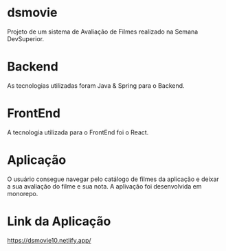 # dsmovie

Projeto de um sistema de Avaliação de Filmes realizado na Semana DevSuperior.

# Backend
As tecnologias utilizadas foram Java & Spring para o Backend.
# FrontEnd

A tecnologia utilizada para o FrontEnd foi o React.

# Aplicação
O usuário consegue navegar pelo catálogo de filmes da aplicação e deixar a sua avaliação do
filme e sua nota.
A aplivação foi desenvolvida em monorepo.

# Link da Aplicação
https://dsmovie10.netlify.app/


